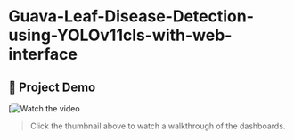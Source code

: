 # Guava-Leaf-Disease-Detection-using-YOLOv11cls-with-web-interface

## 🎥 Project Demo
[![Watch the video](...)
> Click the thumbnail above to watch a walkthrough of the dashboards.

